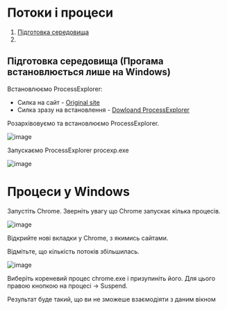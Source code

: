 

#  Потоки і процеси

1. [Підготовка середовища]()
2.

## Підготовка середовища (Прогама встановлюється лише на Windows)

Встановлюємо ProcessExplorer:
* Cилка на сайт - [Оriginal site](https://learn.microsoft.com/uk-ua/sysinternals/downloads/process-explorer)
* Силка зразу на встановлення - [Dowloand ProcessExplorer](https://download.sysinternals.com/files/ProcessExplorer.zip)

Розархівовуємо та встановлюємо ProcessExplorer.

![image](https://user-images.githubusercontent.com/113579489/191675520-0c52346f-512a-43a1-a0cf-93f93990dddb.png)

Запускаємо ProcessExplorer procexp.exe

![image](https://user-images.githubusercontent.com/113579489/191675413-fa992512-21cc-4278-bb41-22f91d250d42.png)

# Процеси у Windows

Запустіть Chrome. Зверніть увагу що Chrome запускає кілька процесів.

![image](https://user-images.githubusercontent.com/113579489/191677536-1123754a-cbb2-4424-a754-d60608043571.png)

Відкрийте нові вкладки у Chrome, з якимись сайтами.

Відмітьте, що кількість потоків збільшилась.

![image](https://user-images.githubusercontent.com/113579489/191676810-987862a9-f72c-4969-8d20-35ccd7fff85f.png)

Виберіть кореневий процес chrome.exe і призупиніть його.
Для цього правою кнопкою на процесі -> Suspend.

Результат буде такий, що ви не зможеше взаємодіяти з даним вікном



